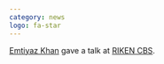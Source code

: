 ```yaml
---
category: news
logo: fa-star
---
```


[Emtiyaz Khan](https://emtiyaz.github.io/) gave a talk at [RIKEN CBS](https://cbs.riken.jp/en/index.html).
  
